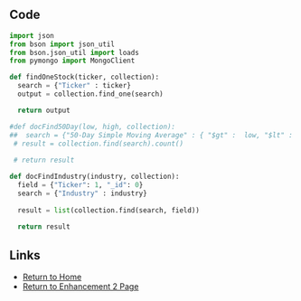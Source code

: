 ## Code
```python
import json
from bson import json_util
from bson.json_util import loads
from pymongo import MongoClient

def findOneStock(ticker, collection):
  search = {"Ticker" : ticker}
  output = collection.find_one(search)

  return output

#def docFind50Day(low, high, collection):
##  search = {"50-Day Simple Moving Average" : { "$gt" :  low, "$lt" : high}}
 # result = collection.find(search).count()
  
 # return result

def docFindIndustry(industry, collection):
  field = {"Ticker": 1, "_id": 0}
  search = {"Industry" : industry}
  
  result = list(collection.find(search, field))
  
  return result
```

## Links
- [Return to Home](/index.md)
- [Return to Enhancement 2 Page](enhancement2.md)
